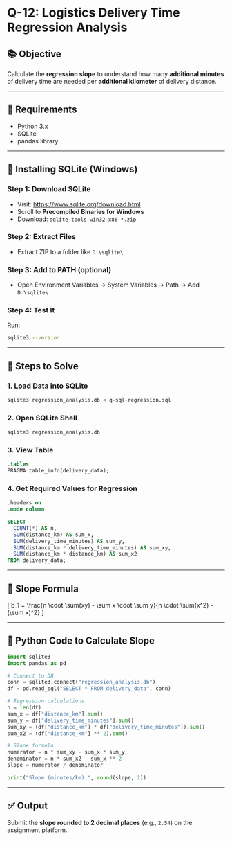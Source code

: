 
# Q-12: Logistics Delivery Time Regression Analysis

## 📚 Objective
Calculate the **regression slope** to understand how many **additional minutes** of delivery time are needed per **additional kilometer** of delivery distance.

---

## 🧰 Requirements

- Python 3.x
- SQLite
- pandas library

---

## 🧲 Installing SQLite (Windows)

### Step 1: Download SQLite
- Visit: https://www.sqlite.org/download.html
- Scroll to **Precompiled Binaries for Windows**
- Download: `sqlite-tools-win32-x86-*.zip`

### Step 2: Extract Files
- Extract ZIP to a folder like `D:\sqlite\`

### Step 3: Add to PATH (optional)
- Open Environment Variables → System Variables → Path → Add `D:\sqlite\`

### Step 4: Test It
Run:
```bash
sqlite3 --version
```

---

## 🔧 Steps to Solve

### 1. Load Data into SQLite

```bash
sqlite3 regression_analysis.db < q-sql-regression.sql
```

### 2. Open SQLite Shell

```bash
sqlite3 regression_analysis.db
```

### 3. View Table

```sql
.tables
PRAGMA table_info(delivery_data);
```

### 4. Get Required Values for Regression

```sql
.headers on
.mode column

SELECT
  COUNT(*) AS n,
  SUM(distance_km) AS sum_x,
  SUM(delivery_time_minutes) AS sum_y,
  SUM(distance_km * delivery_time_minutes) AS sum_xy,
  SUM(distance_km * distance_km) AS sum_x2
FROM delivery_data;
```

---

## 📐 Slope Formula

\[
b_1 = \frac{n \cdot \sum(xy) - \sum x \cdot \sum y}{n \cdot \sum(x^2) - (\sum x)^2}
\]

---

## 🐍 Python Code to Calculate Slope

```python
import sqlite3
import pandas as pd

# Connect to DB
conn = sqlite3.connect("regression_analysis.db")
df = pd.read_sql("SELECT * FROM delivery_data", conn)

# Regression calculations
n = len(df)
sum_x = df["distance_km"].sum()
sum_y = df["delivery_time_minutes"].sum()
sum_xy = (df["distance_km"] * df["delivery_time_minutes"]).sum()
sum_x2 = (df["distance_km"] ** 2).sum()

# Slope formula
numerator = n * sum_xy - sum_x * sum_y
denominator = n * sum_x2 - sum_x ** 2
slope = numerator / denominator

print("Slope (minutes/km):", round(slope, 2))
```

---

## ✅ Output

Submit the **slope rounded to 2 decimal places** (e.g., `2.54`) on the assignment platform.
